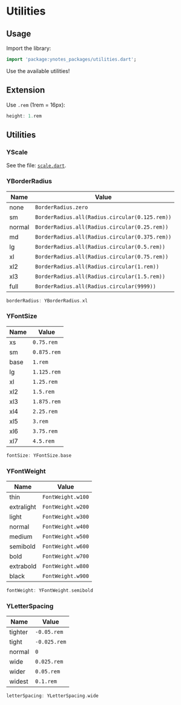# Utilities

## Usage

Import the library:

```dart
import 'package:ynotes_packages/utilities.dart';
```

Use the available utilities!

## Extension

Use `.rem` (1rem = 16px):

```dart
height: 1.rem
```

## Utilities

### YScale

See the file: [`scale.dart`](scale.dart).

### YBorderRadius

| Name   | Value                                          |
| ------ | ---------------------------------------------- |
| none   | `BorderRadius.zero`                            |
| sm     | `BorderRadius.all(Radius.circular(0.125.rem))` |
| normal | `BorderRadius.all(Radius.circular(0.25.rem))`  |
| md     | `BorderRadius.all(Radius.circular(0.375.rem))` |
| lg     | `BorderRadius.all(Radius.circular(0.5.rem))`   |
| xl     | `BorderRadius.all(Radius.circular(0.75.rem))`  |
| xl2    | `BorderRadius.all(Radius.circular(1.rem))`     |
| xl3    | `BorderRadius.all(Radius.circular(1.5.rem))`   |
| full   | `BorderRadius.all(Radius.circular(9999))`      |

```dart
borderRadius: YBorderRadius.xl
```

### YFontSize

| Name | Value       |
| ---- | ----------- |
| xs   | `0.75.rem`  |
| sm   | `0.875.rem` |
| base | `1.rem`     |
| lg   | `1.125.rem` |
| xl   | `1.25.rem`  |
| xl2  | `1.5.rem`   |
| xl3  | `1.875.rem` |
| xl4  | `2.25.rem`  |
| xl5  | `3.rem`     |
| xl6  | `3.75.rem`  |
| xl7  | `4.5.rem`   |

```dart
fontSize: YFontSize.base
```

### YFontWeight

| Name       | Value             |
| ---------- | ----------------- |
| thin       | `FontWeight.w100` |
| extralight | `FontWeight.w200` |
| light      | `FontWeight.w300` |
| normal     | `FontWeight.w400` |
| medium     | `FontWeight.w500` |
| semibold   | `FontWeight.w600` |
| bold       | `FontWeight.w700` |
| extrabold  | `FontWeight.w800` |
| black      | `FontWeight.w900` |

```dart
fontWeight: YFontWeight.semibold
```

### YLetterSpacing

| Name    | Value        |
| ------- | ------------ |
| tighter | `-0.05.rem`  |
| tight   | `-0.025.rem` |
| normal  | `0`          |
| wide    | `0.025.rem`  |
| wider   | `0.05.rem`   |
| widest  | `0.1.rem`    |

```dart
letterSpacing: YLetterSpacing.wide
```
